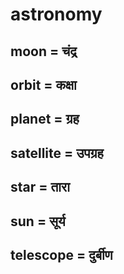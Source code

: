 # astronomy

## moon = चंद्र

## orbit = कक्षा

## planet = ग्रह

## satellite = उपग्रह

## star = तारा

## sun = सूर्य

## telescope = दुर्बीण

